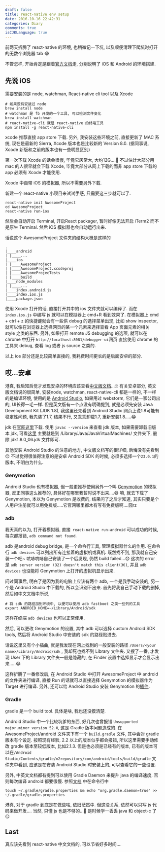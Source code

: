 ```yaml
---
draft: false
title: react-native env setup
date: 2016-10-16 22:42:31
categories: Diary
comments: true
isCJKLanguage: true
---
```


前两天折腾了 react-native 的环境, 也稍微记一下坑, 以及顺便清理下爬坑时打开的无数个浏览器 tab 😂

不管怎样, 开始肯定是跟着[官方文档](http://facebook.github.io/react-native/docs/getting-started.html)走,
分别说明了 iOS 和 Android 的环境搭建.

## 先说 iOS
需要安装的是 node, watchman, React-native cli tool 以及 Xcode

```shell
# 如果没有安装过 node
brew install node
# watchman 是 fb 开发的一个工具, 可以检测文件变化
brew install watchman
# react-native-cli 就是 react-native 的终端工具
npm install -g react-native-cli
```

xcode 推荐直接 app store 下载.
另外, 我安装这些环境之前, 直接更新了 MAC 系统, 现在是最新的 Sierra, Xcode 版本也是比较新的 Version 8.0.
(据同事说, Xcode 新版和之前的版本也有一些明显区别)

第一次下载 Xcode 的话会很慢, 毕竟它灰常大, 大约12G....🌚
不过估计大部分用 mac 的人很早就会下载 Xcode, 毕竟大部分从网上下载的而非 app store 下载的 app 必须有 Xcode 才能使用.

Xcode 中自带 iOS 的模拟器, 所以不需要另外下载.

新建一个 react-native 小项目来试试手感, 只需要这三步就可以了.

```shell
react-native init AwesomeProject
cd AwesomeProject
react-native run-ios
```

然后会自动开启 Terminal, 开启React packager, 暂时好像无法开启 iTerm2 而不是原生 Terminal.
然后 iOS 模拟器也会自动运行出来.

话说这个 AwesomeProject 文件夹的结构大概是这样的

```shell
.
|____android
| |____...
|____ios
| |____AwesomeProject
| |____AwesomeProject.xcodeproj
| |____AwesomeProjecTests
| |____build
|____node_modules
| |____...
|____index.android.js
|____index.ios.js
|____package.json

```

使用 Xcode 打开的话, 直接打开其中的 ios 文件夹就可以编译了.
而在 `index.ios.js` 中编写 js 就可以在模拟器上 cmd+R 看到效果了.
在模拟器上 cmd + ctrl + z 的快捷键就会有一些供 debug 的选择菜单出现, 比如 show inspector,
就可以像在浏览器上选择网页的某一个元素来选择查看 App 页面元素的相关 style 之类的东西.
另外, 如果打开 remote JS debugging 的选项, 就可以在 chrome 中打开 `http://localhost:8081/debugger-ui`网页
直接使用 chrome 的工具来 debug, 查看 log 或者 js source 之类的.

以上 ios 部分还是比较简单直接的, 我耗费时间更长的是后面安卓的部分.


## 哎...安卓
港真, 我后知后觉才发现安卓的环境应该查看[中文版文档](http://reactnative.cn/docs/0.31/getting-started.html)...🙄
有关安卓部分, 英文版文档说的很简单, 安装node, watchman, react-native-cli 都是一样的, 不一样的是编译环境,
使用的是 [Android Studio](https://developer.android.com/studio/install.html), 如果用过 webstorm, 它们是一家公司出的, UI长得一毛一样. 但是英文版有一个点没有明确提到, 就是必须先安装 Java Development Kit (JDK 1.8), 我这里还先看到 Android Studio 网页上说1.8可能有稳定性问题, 我先装了1.7, 结果不行, 又乖乖卸载1.7, 重新安装1.8.....😂

jdk 在[官网这里](http://www.oracle.com/technetwork/java/javase/downloads/jdk8-downloads-2133151.html)下载.
使用 `javac --version` 来查看 jdk 版本, 如果需要卸载旧版本 jdk, 可看[这里](http://docs.oracle.com/javase/8/docs/technotes/guides/install/mac_jdk.html#A1096903)
主要就是到 /Library/Java/JavaVirtualMachines/ 文件夹下, 删除 jdk1.8.0_06.jdk 文件即可.

其他安装 Android Studio 的注意的地方, 中文版文档写的很详细, 后悔没有先看到😔 不过觉得很值得注意的是安卓 Android SDK 的时候, 必须多选择一个`23.0.1`的版本, 不明白为什么.

### Genymotion
Android Studio 也有模拟器, 但一般更推荐使用另外一个叫 [Genymotion](https://www.genymotion.com/) 的模拟器, 反正同事这么推荐的, 具体好在哪里我暂时说不出来....😅
嘛, 就去下载了 Genymotion, 本以为 Genymotion 是收费的, 结果问了之后才知道, 其实只要是个人用户注册就可以用免费版.....它官网哪里都木有写有免费版啊....囧rz

### adb
我天真的以为, 打开着模拟器, 直接` react-native run-android` 可以成功的时候, 每次都报错, `adb command not found`.

adb 是android debug bridge, 是一个命令行工具, 管理模拟器什么的作用. 在命令行 `adb devices` 可以列出所有连接着的虚拟机或真机.
既然找不到, 那我就自己安装一个吧~ 吭哧吭哧自己安装了一个后发现, 仍然 build failed...😞
这次的 error 是 `adb server version (32) doesn't match this client(36)`, 并且 `adb devices`
也没能将 Genymotion 上打开的虚拟机显示出来.

问过同事后, 明白了是因为我的电脑上应该有两个 adb, 一个是我手动安装的, 另一个是 Android Studio 中下载的, 所以会识别不出来.
首先将我自己手动下载的删掉, 然后如中文文档中所说,

```shell
# 将 sdk 的路径加到环境中, 以便可以使用 adb fastboot 之类一些列的工具
export ANDROID_HOME=~/Library/Android/sdk
```

这样在终端 `adb devices` 也可以正常使用.

然后, 可以更改 Genymotion 的设置, 其中 adb 可以选择 custom Android SDK tools, 然后将 Android Studio 中安装的 sdk 的路径贴进去.

话说这里又有个小插曲, 就是我发现在网上找到的一般安装的路径 `/Users/<your name>/Library/Android/sdk` , 我却死也找不到 Library 文件夹. 又搜了一番, 才发现 User 下的 Library 文件夹一般是隐藏的, 在 Finder 设置中选择显示才会显示出来.....😂

这样折腾了一番修改后, 在 Android Studio 中打开 AwesomeProject 中 android 的文件夹进行编译,
直接 Run 的话就可以直接选择 Genymotion 的模拟器作为 Target 进行编译.
另外, 还可以给 Android Studio 安装 Genymotion 的[插件](https://docs.genymotion.com/Content/04_Tools/Genymotion_Plugin_for_Android_Studio/Installing_the_plugin.htm).

### Gradle
gradle 是一个 build tool. 具体是啥, 我也还没摸清楚.

Android Studio 中一个比较坑爹的东西, 好几次也曾报错 `Unsupported major.minor version 52.0`, 这是 Gradle 版本问题造成的.
在 AwesomeProject/android 文件夹下有一个 `build.gradle` 文件, 其中会对 gradle 版本有个设定.
按照现有经验, 2.2 以上的版本似乎都会报错, 所以这里需要手动修改 gradle 版本至较低版本, 比如2.1.3.
但是也必须是已经有的版本, 已有的版本可以在`/Android Studio/Contents/gradle/m2repository/com/android/tools/build/gradle` 文件夹中看到, 应该是在安装 Android Studio 时安装上的, 可以查看它的一些设置.

另外, 中英文文档都有提到可以使用 Gradle Daemon 来提升 java 的编译速度, 否则每次编译 android 都要很慢.
参照[文档](https://docs.gradle.org/2.9/userguide/gradle_daemon.html) 中在命令行中

```shell
touch ~/.gradle/gradle.properties && echo "org.gradle.daemon=true" >> ~/.gradle/gradle.properties
```

港真, 对于 gradle 到底是在做些啥, 依旧茫然中. 但这没关系, 依然可以只写 js 代码来做开发....
当然, 只懂 js 也是不够的...🌝
是时候学一丢丢 java 和 object-c 了 😏

## Last
真应该先看到 react-native 中文文档的, 可以节省好多时间....
